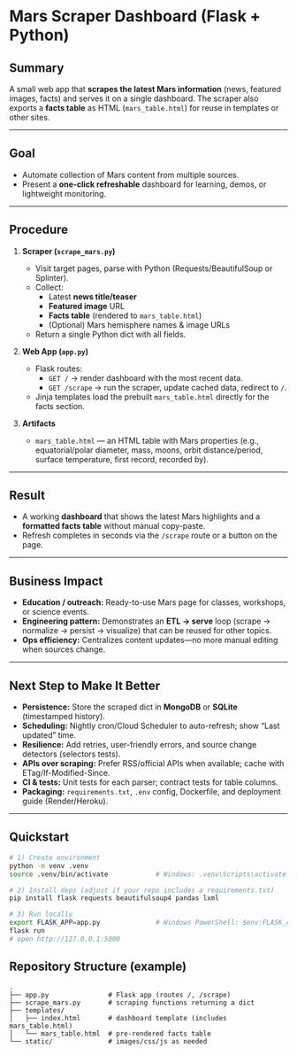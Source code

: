 # Mars Scraper Dashboard (Flask + Python)

## Summary
A small web app that **scrapes the latest Mars information** (news, featured images, facts) and serves it on a single dashboard. The scraper also exports a **facts table** as HTML (`mars_table.html`) for reuse in templates or other sites.

---

## Goal
- Automate collection of Mars content from multiple sources.
- Present a **one-click refreshable** dashboard for learning, demos, or lightweight monitoring.

---

## Procedure
1. **Scraper (`scrape_mars.py`)**
   - Visit target pages, parse with Python (Requests/BeautifulSoup or Splinter).
   - Collect:
     - Latest **news title/teaser**  
     - **Featured image** URL  
     - **Facts table** (rendered to `mars_table.html`)  
     - (Optional) Mars hemisphere names & image URLs
   - Return a single Python dict with all fields.

2. **Web App (`app.py`)**
   - Flask routes:
     - `GET /` → render dashboard with the most recent data.
     - `GET /scrape` → run the scraper, update cached data, redirect to `/`.
   - Jinja templates load the prebuilt `mars_table.html` directly for the facts section.

3. **Artifacts**
   - `mars_table.html` — an HTML table with Mars properties (e.g., equatorial/polar diameter, mass, moons, orbit distance/period, surface temperature, first record, recorded by).

---

## Result
- A working **dashboard** that shows the latest Mars highlights and a **formatted facts table** without manual copy-paste.
- Refresh completes in seconds via the `/scrape` route or a button on the page.

---

## Business Impact
- **Education / outreach:** Ready-to-use Mars page for classes, workshops, or science events.
- **Engineering pattern:** Demonstrates an **ETL → serve** loop (scrape → normalize → persist → visualize) that can be reused for other topics.
- **Ops efficiency:** Centralizes content updates—no more manual editing when sources change.

---

## Next Step to Make It Better
- **Persistence:** Store the scraped dict in **MongoDB** or **SQLite** (timestamped history).
- **Scheduling:** Nightly cron/Cloud Scheduler to auto-refresh; show “Last updated” time.
- **Resilience:** Add retries, user-friendly errors, and source change detectors (selectors tests).
- **APIs over scraping:** Prefer RSS/official APIs when available; cache with ETag/If-Modified-Since.
- **CI & tests:** Unit tests for each parser; contract tests for table columns.
- **Packaging:** `requirements.txt`, `.env` config, Dockerfile, and deployment guide (Render/Heroku).

---

## Quickstart
```bash
# 1) Create environment
python -m venv .venv
source .venv/bin/activate            # Windows: .venv\Scripts\activate

# 2) Install deps (adjust if your repo includes a requirements.txt)
pip install flask requests beautifulsoup4 pandas lxml

# 3) Run locally
export FLASK_APP=app.py              # Windows PowerShell: $env:FLASK_APP="app.py"
flask run
# open http://127.0.0.1:5000
````

## Repository Structure (example)

```
.
├── app.py               # Flask app (routes /, /scrape)
├── scrape_mars.py       # scraping functions returning a dict
├── templates/
│   ├── index.html       # dashboard template (includes mars_table.html)
│   └── mars_table.html  # pre-rendered facts table
└── static/              # images/css/js as needed
```
